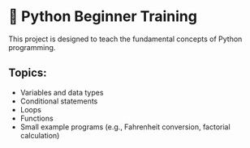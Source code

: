 # 🐍 Python Beginner Training

This project is designed to teach the fundamental concepts of Python programming.

## Topics:

* Variables and data types
* Conditional statements
* Loops
* Functions
* Small example programs (e.g., Fahrenheit conversion, factorial calculation)
